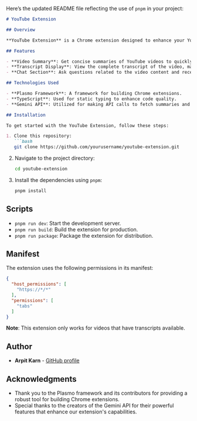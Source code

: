 Here’s the updated README file reflecting the use of `pnpm` in your project:

```markdown
# YouTube Extension

## Overview

**YouTube Extension** is a Chrome extension designed to enhance your YouTube viewing experience by providing useful functionalities such as video summaries, transcripts, and a chat feature for asking questions related to the video content.

## Features

- **Video Summary**: Get concise summaries of YouTube videos to quickly understand the main points.
- **Transcript Display**: View the complete transcript of the video, making it easier to follow along or reference specific parts.
- **Chat Section**: Ask questions related to the video content and receive instant responses.

## Technologies Used

- **Plasmo Framework**: A framework for building Chrome extensions.
- **TypeScript**: Used for static typing to enhance code quality.
- **Gemini API**: Utilized for making API calls to fetch summaries and answer questions.

## Installation

To get started with the YouTube Extension, follow these steps:

1. Clone this repository:
   ```bash
   git clone https://github.com/yourusername/youtube-extension.git
   ```

2. Navigate to the project directory:
   ```bash
   cd youtube-extension
   ```

3. Install the dependencies using `pnpm`:
   ```bash
   pnpm install
   ```

## Scripts

- `pnpm run dev`: Start the development server.
- `pnpm run build`: Build the extension for production.
- `pnpm run package`: Package the extension for distribution.

## Manifest

The extension uses the following permissions in its manifest:

```json
{
  "host_permissions": [
    "https://*/*"
  ],
  "permissions": [
    "tabs"
  ]
}
```

**Note**: This extension only works for videos that have transcripts available.

## Author

- **Arpit Karn** - [GitHub profile](https://github.com/arpit7257)


## Acknowledgments

- Thank you to the Plasmo framework and its contributors for providing a robust tool for building Chrome extensions.
- Special thanks to the creators of the Gemini API for their powerful features that enhance our extension's capabilities.



